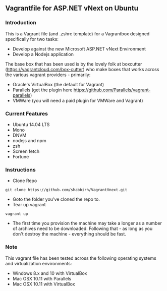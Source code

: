 ## Vagrantfile for ASP.NET vNext on Ubuntu

### Introduction
This is a Vagrant file (and .zshrc template) for a Vagrantbox designed specifically for two tasks:

* Develop against the new Microsoft ASP.NET vNext Environment
* Develop a Nodejs application

The base box that has been used is by the lovely folk at boxcutter (https://vagrantcloud.com/box-cutter) who make boxes that works across the various vagrant providers - primarily:
* Oracle's VirtualBox (the default for Vagrant)
* Parallels (get the plugin here https://github.com/Parallels/vagrant-parallels)
* VMWare (you will need a paid plugin for VMWare and Vagrant)

### Current Features

 * Ubuntu 14.04 LTS
 * Mono
 * DNVM
 * nodejs and npm
 * zsh
 * Screen fetch
 * Fortune
 
### Instructions

* Clone Repo
```
git clone https://github.com/shabbirh/VagrantVnext.git
```
* Goto the folder you've cloned the repo to.
* Tear up vagrant
```
vagrant up
```
* The first time you provision the machine may take a longer as a number of archives need to be downloaded.  Following that - as long as you don't destroy the machine - everything should be fast.

### Note
This vagrant file has been tested across the following operating systems and virtualization environments:

* Windows 8.x and 10 with VirtualBox
* Mac OSX 10.11 with Parallels
* Mac OSX 10.11 with VirtualBox